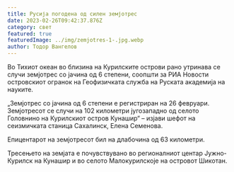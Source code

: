 ```yaml
---
title: Русија погодена од силен земјотрес
date: 2023-02-26T09:42:37.876Z
category: свет
featured: true
featuredImage: ../img/zemjotres-1-.jpg.webp
author: Тодор Вангелов
---
```


Во Тихиот океан во близина на Курилските острови рано утринава се случи земјотрес со јачина од 6 степени, соопшти за РИА Новости островскиот огранок на Геофизичката служба на Руската академија на науките.

„Земјотрес со јачина од 6 степени е регистриран на 26 февруари. Земјотресот се случи на 102 километри југозападно од селото Головнино на Курилскиот остров Кунашир“ – изјави шефот на сеизмичката станица Сахалинск, Елена Семенова.

Епицентарот на земјотресот бил на длабочина од 63 километри.

Тресењето на земјата е почувствувано во регионалниот центар Јужно-Курилск на Кунашир и во селото Малокурилскоје на островот Шикотан.
